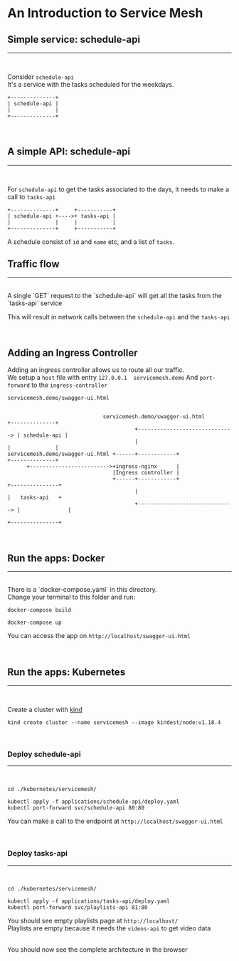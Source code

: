 # An Introduction to Service Mesh

## Simple service: schedule-api
<hr/>
<br/>

Consider `schedule-api` <br/>
It's a service with the tasks scheduled for the weekdays.

```
+--------------+
| schedule-api |
|              |
+--------------+
```
<br/>

## A simple API: schedule-api
<hr/>
<br/>

For `schedule-api` to get the tasks associated to the days, it needs to make a call to `tasks-api`

```
+--------------+     +-----------+
| schedule-api +---->+ tasks-api |
|              |     |           |
+--------------+     +-----------+

```

A schedule consist of `id` and `name` etc, and a list of `tasks`. <br/>

## Traffic flow
<hr/>
<br/>
A single `GET` request to the `schedule-api` will get all the tasks
from the `tasks-api` service <br/>

This will result in network calls between the `schedule-api` and the `tasks-api`<br/>

<br/>

## Adding an Ingress Controller

Adding an ingress controller allows us to route all our traffic. </br>
We setup a `host` file with entry `127.0.0.1  servicemesh.demo`
And `port-forward` to the `ingress-controller`


```
servicemesh.demo/swagger-ui.html


                              servicemesh.demo/swagger-ui.html           +--------------+
                                        +------------------------------> | schedule-api |
                                        |                                |              |
servicemesh.demo/swagger-ui.html +------+------------+                   +--------------+
      +------------------------->+ingress-nginx      |
                                 |Ingress controller |
                                 +------+------------+                   +---------------+
                                        |                                |   tasks-api   +
                                        +------------------------------> |               |
                                                                         +---------------+

```
<br/>

## Run the apps: Docker
<hr/>
<br/>
There is a `docker-compose.yaml`  in this directory. <br/>
Change your terminal to this folder and run:

```
docker-compose build

docker-compose up

```

You can access the app on `http://localhost/swagger-ui.html`

<br/>

## Run the apps: Kubernetes
<hr/>
<br/>

Create a cluster with [kind](https://kind.sigs.k8s.io/docs/user/quick-start/)

```
kind create cluster --name servicemesh --image kindest/node:v1.18.4
```
<br/>

### Deploy schedule-api

<hr/>
<br/>

```
cd ./kubernetes/servicemesh/

kubectl apply -f applications/schedule-api/deploy.yaml
kubectl port-forward svc/schedule-api 80:80

```

You can make a call to the  endpoint at `http://localhost/swagger-ui.html` <br/>

<br/>

### Deploy tasks-api

<hr/>
<br/>

```
cd ./kubernetes/servicemesh/

kubectl apply -f applications/tasks-api/deploy.yaml
kubectl port-forward svc/playlists-api 81:80

```

You should see empty playlists page at `http://localhost/` <br/>
Playlists are empty because it needs the `videos-api` to get video data <br/>

<br/>
You should now see the complete architecture in the browser <br/>
